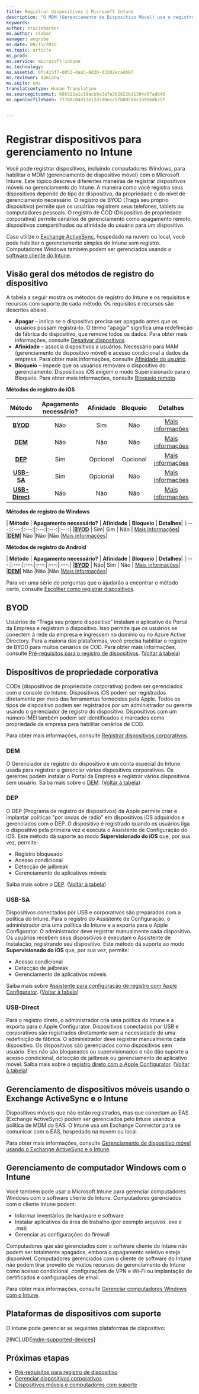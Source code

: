 ```yaml
---
title: Registrar dispositivos | Microsoft Intune
description: "O MDM (Gerenciamento de Dispositivo Móvel) usa o registro para trazer dispositivos para o gerenciamento e permitir acesso a recursos."
keywords: 
author: staciebarker
ms.author: stabar
manager: angrobe
ms.date: 09/15/2016
ms.topic: article
ms.prod: 
ms.service: microsoft-intune
ms.technology: 
ms.assetid: 8fc415f7-0053-4aa5-8d2b-03202eca4b87
ms.reviewer: damionw
ms.suite: ems
translationtype: Human Translation
ms.sourcegitcommit: 686321a1c19acb9a3a7e262822b11304d07adb40
ms.openlocfilehash: 77789c04d13e12d7d0ecc5fb8959bc3396bd625f


---
```


# <a name="enroll-devices-for-management-in-intune"></a>Registrar dispositivos para gerenciamento no Intune
Você pode registrar dispositivos, incluindo computadores Windows, para habilitar o MDM (gerenciamento de dispositivo móvel) com o Microsoft Intune. Este tópico descreve diferentes maneiras de registrar dispositivos móveis no gerenciamento do Intune. A maneira como você registra seus dispositivos depende do tipo de dispositivo, da propriedade e do nível de gerenciamento necessário. O registro de BYOD (Traga seu próprio dispositivo) permite que os usuários registrem seus telefones, tablets ou computadores pessoais. O registro de COD (Dispositivo de propriedade corporativa) permite cenários de gerenciamento como apagamento remoto, dispositivos compartilhados ou afinidade do usuário para um dispositivo.

Caso utilize o [Exchange ActiveSync](#mobile-device-management-with-exchange-activesync-and-intune), hospedado na nuvem ou local, você pode habilitar o gerenciamento simples do Intune sem registro. Computadores Windows também podem ser gerenciados usando o [software cliente do Intune](#manage-windows-pcs-with-intune).

## <a name="overview-of-device-enrollment-methods"></a>Visão geral dos métodos de registro do dispositivo

A tabela a seguir mostra os métodos de registro do Intune e os requisitos e recursos com suporte de cada método. Os requisitos e recursos são descritos abaixo.

- **Apagar** – indica se o dispositivo precisa ser apagado antes que os usuários possam registrá-lo. O termo "apagar" significa uma redefinição de fábrica do dispositivo, que remove todos os dados. Para obter mais informações, consulte [Desativar dispositivos](retire-devices-from-microsoft-intune-management.md).
- **Afinidade** – associa dispositivos a usuários. Necessário para MAM (gerenciamento de dispositivo móvel) e acesso condicional a dados da empresa. Para obter mais informações, consulte [Afinidade do usuário](enroll-corporate-owned-ios-devices-in-microsoft-intune.md#use-the-company-portal-on-dep-enrolled-or-apple-configurator-enrolled-devices).
- **Bloqueio** – impede que os usuários removam o dispositivo do gerenciamento. Dispositivos iOS exigem o modo Supervisionado para o Bloqueio. Para obter mais informações, consulte [Bloqueio remoto](retire-devices-from-microsoft-intune-management.md#block-access-a-device).

**Métodos de registro do iOS**

| **Método** |  **Apagamento necessário?** |    **Afinidade**    |   **Bloqueio** | **Detalhes** |
|:---:|:---:|:---:|:---:|:---:|
|**[BYOD](#byod)** | Não|    Sim |   Não | [Mais informações](prerequisites-for-enrollment.md#set-up-device-management)|
|**[DEM](#dem)**|   Não |Não |Não  | [Mais informações](enroll-corporate-owned-devices-with-the-device-enrollment-manager-in-microsoft-intune.md)|
|**[DEP](#dep)**|   Sim |   Opcional |  Opcional|[Mais informações](ios-device-enrollment-program-in-microsoft-intune.md)|
|**[USB-SA](#usb-sa)**| Sim |   Opcional |  Não| [Mais informações](ios-setup-assistant-enrollment-in-microsoft-intune.md)|
|**[USB-Direct](#usb-direct)**| Não |    Não  | Não|[Mais informações](ios-direct-enrollment-in-microsoft-intune.md)|

**Métodos de registro do Windows**

| **Método** |  **Apagamento necessário?** |    **Afinidade**    |   **Bloqueio** | **Detalhes**|
|:---:|:---:|:---:|:---:|:---:|:---:|
|**[BYOD](#byod)** | Sim|   Sim |   Não | [Mais informações](prerequisites-for-enrollment.md#set-up-device-management)|
|**[DEM](#dem)**|   Não |Não |Não  |[Mais informações](enroll-corporate-owned-devices-with-the-device-enrollment-manager-in-microsoft-intune.md)|

**Métodos de registro do Android**

| **Método** |  **Apagamento necessário?** |    **Afinidade**    |   **Bloqueio** | **Detalhes**|
|:---:|:---:|:---:|:---:|:---:|:---:|
|**[BYOD](#byod)** | Não|    Sim |   Não | [Mais informações](prerequisites-for-enrollment.md#set-up-device-management)|
|**[DEM](#dem)**|   Não |Não |Não  |[Mais informações](enroll-corporate-owned-devices-with-the-device-enrollment-manager-in-microsoft-intune.md)|

Para ver uma série de perguntas que o ajudarão a encontrar o método certo, consulte [Escolher como registrar dispositivos](/intune/get-started/choose-how-to-enroll-devices1).

## <a name="byod"></a>BYOD
Usuários de “Traga seu próprio dispositivo” instalam o aplicativo de Portal da Empresa e registram o dispositivo. Isso permite que os usuários se conectem à rede da empresa e ingressem no domínio ou no Azure Active Directory. Para a maioria das plataformas, você precisa habilitar o registro de BYOD para muitos cenários de COD. Para obter mais informações, consulte [Pré-requisitos para o registro de dispositivos](prerequisites-for-enrollment.md). ([Voltar à tabela](#overview-of-device-enrollment-methods))

## <a name="corporate-owned-devices"></a>Dispositivos de propriedade corporativa
CODs (dispositivos de propriedade corporativa) podem ser gerenciados com o console do Intune. Dispositivos iOS podem ser registrados diretamente por meio das ferramentas fornecidas pela Apple. Todos os tipos de dispositivo podem ser registrados por um administrador ou gerente usando o gerenciador de registro do dispositivo. Dispositivos com um número IMEI também podem ser identificados e marcados como propriedade da empresa para habilitar cenários de COD.

Para obter mais informações, consulte [Registrar dispositivos corporativos](manage-corporate-owned-devices.md).

### <a name="dem"></a>DEM
O Gerenciador de registro do dispositivo é um conta especial do Intune usada para registrar e gerenciar vários dispositivos corporativos. Os gerentes podem instalar o Portal da Empresa e registrar vários dispositivos sem usuário. Saiba mais sobre o [DEM](enroll-corporate-owned-devices-with-the-device-enrollment-manager-in-microsoft-intune.md). ([Voltar à tabela](#overview-of-device-enrollment-methods))

### <a name="dep"></a>DEP
O DEP (Programa de registro de dispositivos) da Apple permite criar e implantar políticas "por ondas de rádio" em dispositivos iOS adquiridos e gerenciados com o DEP. O dispositivo é registrado quando os usuários liga o dispositivo pela primeira vez e executa o Assistente de Configuração do iOS. Este método dá suporte ao modo **Supervisionado do iOS** que, por sua vez, permite:
  - Registro bloqueado
  - Acesso condicional
  - Detecção de jailbreak
  - Gerenciamento de aplicativos móveis

Saiba mais sobre o [DEP](ios-device-enrollment-program-in-microsoft-intune.md). ([Voltar à tabela](#overview-of-device-enrollment-methods))

### <a name="usb-sa"></a>USB-SA
Dispositivos conectados por USB e corporativos são preparados com a política do Intune. Para o registro do Assistente de Configuração, o administrador cria uma política do Intune e a exporta para o Apple Configurator. O administrador deve registrar manualmente cada dispositivo. Os usuários recebem seus dispositivos e executam o Assistente de Instalação, registrando seu dispositivo. Este método dá suporte ao modo **Supervisionado do iOS** que, por sua vez, permite:
  - Acesso condicional
  - Detecção de jailbreak
  - Gerenciamento de aplicativos móveis

Saiba mais sobre [Assistente para configuração de registro com Apple Configurator](ios-setup-assistant-enrollment-in-microsoft-intune.md). ([Voltar à tabela](#overview-of-device-enrollment-methods))

### <a name="usb-direct"></a>USB-Direct
Para o registro direto, o administrador cria uma política do Intune e a exporta para o Apple Configurator. Dispositivos conectados por USB e corporativos são registrados diretamente sem a necessidade de uma redefinição de fábrica. O administrador deve registrar manualmente cada dispositivo. Os dispositivos são gerenciados como dispositivos sem usuário. Eles não são bloqueados ou supervisionados e não dão suporte a acesso condicional, detecção de jailbreak ou gerenciamento de aplicativo móvel. Saiba mais sobre o [registro direto com o Apple Configurator](ios-direct-enrollment-in-microsoft-intune.md). ([Voltar à tabela](#overview-of-device-enrollment-methods))

## <a name="mobile-device-management-with-exchange-activesync-and-intune"></a>Gerenciamento de dispositivos móveis usando o Exchange ActiveSync e o Intune
Dispositivos móveis que não estão registrados, mas que conectam ao EAS (Exchange ActiveSync) podem ser gerenciados pelo Intune usando a política de MDM do EAS. O Intune usa um Exchange Connector para se comunicar com o EAS, hospedado na nuvem ou local.

Para obter mais informações, consulte [Gerenciamento de dispositivo móvel usando o Exchange ActiveSync e o Intune](mobile-device-management-with-exchange-activesync-and-microsoft-intune.md).


## <a name="windows-pc-management-with-intune"></a>Gerenciamento de computador Windows com o Intune  
Você também pode usar o Microsoft Intune para gerenciar computadores Windows com o software cliente do Intune. Computadores gerenciados com o cliente Intune podem:

 - Informar inventários de hardware e software
 - Instalar aplicativos da área de trabalho (por exemplo arquivos .exe e .msi)
 - Gerenciar as configurações do firewall

Computadores que são gerenciados com o software cliente do Intune não podem ser totalmente apagados, embora o apagamento seletivo esteja disponível. Computadores gerenciados com o cliente de software do Intune não podem tirar proveito de muitos recursos de gerenciamento do Intune como acesso condicional, configurações de VPN e Wi-Fi ou implantação de certificados e configurações de email.

Para obter mais informações, consulte [Gerenciar computadores Windows com o Intune](manage-windows-pcs-with-microsoft-intune.md).

## <a name="supported-device-platforms"></a>Plataformas de dispositivos com suporte

O Intune pode gerenciar as seguintes plataformas de dispositivo:

[!INCLUDE[mdm-supported-devices](../includes/mdm-supported-devices.md)]

## <a name="next-steps"></a>Próximas etapas
- [Pré-requisitos para registro de dispositivo](prerequisites-for-enrollment.md)
- [Gerenciar dispositivos corporativos](manage-corporate-owned-devices.md)
- [Dispositivos móveis e computadores com suporte](../get-started/supported-mobile-devices-and-computers.md)



<!--HONumber=Nov16_HO5-->


